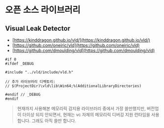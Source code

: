 ﻿# 오픈 소스 라이브러리  


## Visual Leak Detector  
- [https://kinddragon.github.io/vld/](https://kinddragon.github.io/vld/)  
- [https://github.com/oneiric/vld](https://github.com/oneiric/vld)  
- [https://github.com/dmoulding/vld](https://github.com/dmoulding/vld)  


```
#if 0
#ifdef _DEBUG

#include "../vld/include/vld.h"

// 추가 라이브러리 디렉토리:
// $(ProjectDir)\vld\lib\Win64;%(AdditionalLibraryDirectories)

#endif // _DEBUG
#endif
```


> 현재까지 사용해본 메모리릭 감지용 라이브러리 중에서 가장 쓸만했지만,
  버전업이 더이상 되지 안되면서, 
  현재는 vc 자체의 메모리릭 디버깅 지원 런타임을 사용합니다.
  그래도 아직 쓸만 합니다.
  